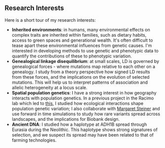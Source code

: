 ## Research Interests

Here is a short tour of my research interests:
* **Inherited environments**: in humans, many environmental effects on complex traits are inherited within families, such as dietary habits, access to green spaces and generational wealth. It's often difficult to tease apart these environmental influences from genetic causes. I'm interested in developing methods to use genetic and phenotypic data to quantify the contributions of these to phenotypic variation. 
* **Genealogical linkage disequilibrium**: at small scales, LD is governed by genealogical forces - where mutations map relative to each other on a genealogy. I study from a theory perspective how signed LD results from these forces, and the implications on the evolution of selected mutations. This will help us to interpret patterns of association and allelic heterogeneity at a locus scale. 
* **Spatial population genetics**: I have a strong interest in how geography interacts with population genetics. In a previous project in the Racimo lab which led to [this](https://www.biorxiv.org/content/biorxiv/early/2023/12/19/2023.03.27.534388.full.pdf), I studied how ecological interactions shape population genetic variation; I also collaborate with [Margaret Steiner](https://maggiesteiner.github.io) and use forward in time simulations to study how rare variants spread across landscapes, and the implications for Biobank design.
* **Ancient DNA**: I studied how a haplotype at ADH1B spread through Eurasia during the Neolithic. This haplotype shows strong signatures of selection, and we suspect its spread may have been related to that of farming technologies.
